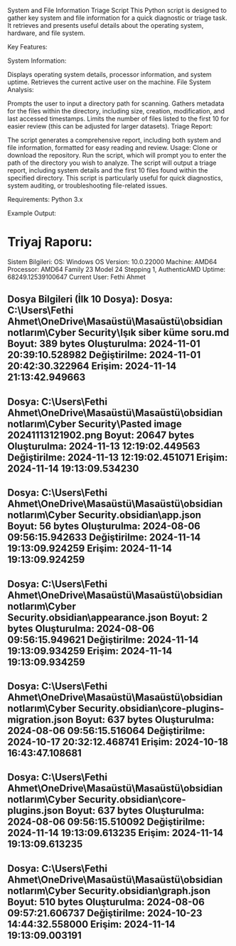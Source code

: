 System and File Information Triage Script
This Python script is designed to gather key system and file information for a quick diagnostic or triage task. It retrieves and presents useful details about the operating system, hardware, and file system.

Key Features:

System Information:

Displays operating system details, processor information, and system uptime.
Retrieves the current active user on the machine.
File System Analysis:

Prompts the user to input a directory path for scanning.
Gathers metadata for the files within the directory, including size, creation, modification, and last accessed timestamps.
Limits the number of files listed to the first 10 for easier review (this can be adjusted for larger datasets).
Triage Report:

The script generates a comprehensive report, including both system and file information, formatted for easy reading and review.
Usage:
Clone or download the repository.
Run the script, which will prompt you to enter the path of the directory you wish to analyze.
The script will output a triage report, including system details and the first 10 files found within the specified directory.
This script is particularly useful for quick diagnostics, system auditing, or troubleshooting file-related issues.

Requirements:
Python 3.x

Example Output:

Triyaj Raporu:
===================================
Sistem Bilgileri:
OS: Windows
OS Version: 10.0.22000
Machine: AMD64
Processor: AMD64 Family 23 Model 24 Stepping 1, AuthenticAMD
Uptime: 68249.12539100647
Current User: Fethi Ahmet

Dosya Bilgileri (İlk 10 Dosya):
Dosya: C:\Users\Fethi Ahmet\OneDrive\Masaüstü\Masaüstü\obsidian notlarım\Cyber Security\Işık siber küme soru.md
  Boyut: 389 bytes
  Oluşturulma: 2024-11-01 20:39:10.528982
  Değiştirilme: 2024-11-01 20:42:30.322964
  Erişim: 2024-11-14 21:13:42.949663
------
Dosya: C:\Users\Fethi Ahmet\OneDrive\Masaüstü\Masaüstü\obsidian notlarım\Cyber Security\Pasted image 20241113121902.png
  Boyut: 20647 bytes
  Oluşturulma: 2024-11-13 12:19:02.449563
  Değiştirilme: 2024-11-13 12:19:02.451071
  Erişim: 2024-11-14 19:13:09.534230
------
Dosya: C:\Users\Fethi Ahmet\OneDrive\Masaüstü\Masaüstü\obsidian notlarım\Cyber Security\.obsidian\app.json
  Boyut: 56 bytes
  Oluşturulma: 2024-08-06 09:56:15.942633
  Değiştirilme: 2024-11-14 19:13:09.924259
  Erişim: 2024-11-14 19:13:09.924259
------
Dosya: C:\Users\Fethi Ahmet\OneDrive\Masaüstü\Masaüstü\obsidian notlarım\Cyber Security\.obsidian\appearance.json
  Boyut: 2 bytes
  Oluşturulma: 2024-08-06 09:56:15.949621
  Değiştirilme: 2024-11-14 19:13:09.934259
  Erişim: 2024-11-14 19:13:09.934259
------
Dosya: C:\Users\Fethi Ahmet\OneDrive\Masaüstü\Masaüstü\obsidian notlarım\Cyber Security\.obsidian\core-plugins-migration.json
  Boyut: 637 bytes
  Oluşturulma: 2024-08-06 09:56:15.516064
  Değiştirilme: 2024-10-17 20:32:12.468741
  Erişim: 2024-10-18 16:43:47.108681
------
Dosya: C:\Users\Fethi Ahmet\OneDrive\Masaüstü\Masaüstü\obsidian notlarım\Cyber Security\.obsidian\core-plugins.json
  Boyut: 637 bytes
  Oluşturulma: 2024-08-06 09:56:15.510092
  Değiştirilme: 2024-11-14 19:13:09.613235
  Erişim: 2024-11-14 19:13:09.613235
------
Dosya: C:\Users\Fethi Ahmet\OneDrive\Masaüstü\Masaüstü\obsidian notlarım\Cyber Security\.obsidian\graph.json
  Boyut: 510 bytes
  Oluşturulma: 2024-08-06 09:57:21.606737
  Değiştirilme: 2024-10-23 14:44:32.558000
  Erişim: 2024-11-14 19:13:09.003191
------
